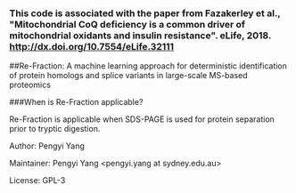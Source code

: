 

### This code is associated with the paper from Fazakerley et al., "Mitochondrial CoQ deficiency is a common driver of mitochondrial oxidants and insulin resistance". eLife, 2018. http://dx.doi.org/10.7554/eLife.32111

##Re-Fraction: A machine learning approach for deterministic identification of protein homologs and splice variants in large-scale MS-based proteomics

###When is Re-Fraction applicable?

Re-Fraction is applicable when SDS-PAGE is used for protein separation prior to tryptic digestion.

Author: Pengyi Yang

Maintainer: Pengyi Yang <pengyi.yang at sydney.edu.au>

License: GPL-3
